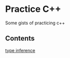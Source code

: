 # Practice C++

Some gists of practicing c++

## Contents

[type inference](advanced_cpp20_programming/type_and_object/type_inference.cpp)
